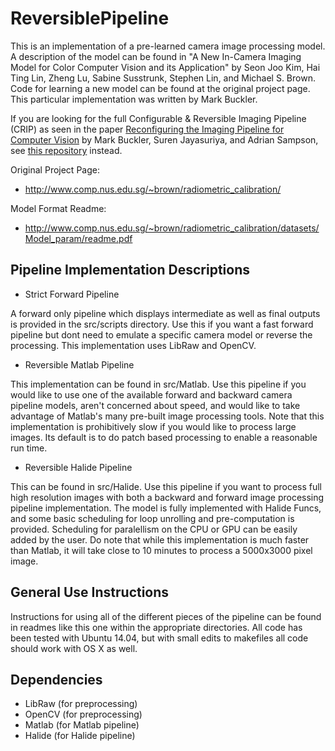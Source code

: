 # ReversiblePipeline

This is an implementation of a pre-learned camera image
processing model. A description of the model can be found in
"A New In-Camera Imaging Model for Color Computer Vision 
and its Application" by Seon Joo Kim, Hai Ting Lin, Zheng Lu,
Sabine Susstrunk, Stephen Lin, and Michael S. Brown. Code for
learning a new model can be found at the original project 
page. This particular implementation was written by 
Mark Buckler.

If you are looking for the full Configurable & Reversible Imaging Pipeline (CRIP) as seen in the paper [Reconfiguring the Imaging Pipeline for Computer Vision](https://arxiv.org/abs/1705.04352) by Mark Buckler, Suren Jayasuriya, and Adrian Sampson, see [this repository](https://github.com/cucapra/approx-vision) instead.

Original Project Page:
* http://www.comp.nus.edu.sg/~brown/radiometric_calibration/

Model Format Readme:
* http://www.comp.nus.edu.sg/~brown/radiometric_calibration/datasets/Model_param/readme.pdf


## Pipeline Implementation Descriptions

* Strict Forward Pipeline

A forward only pipeline which displays intermediate as well as final
outputs is provided in the src/scripts directory. Use this if you 
want a fast forward pipeline but dont need to emulate a specific
camera model or reverse the processing. This implementation uses
LibRaw and OpenCV.

* Reversible Matlab Pipeline

This implementation can be found in src/Matlab. Use this pipeline
if you would like to use one of the available forward and backward
camera pipeline models, aren't concerned about speed, and would 
like to take advantage of Matlab's many pre-built image processing 
tools. Note that this implementation is prohibitively slow 
if you would like to process large images. Its default is to do 
patch based processing to enable a reasonable run time.

* Reversible Halide Pipeline

This can be found in src/Halide. Use this pipeline if you want to 
process full high resolution images with both a backward and 
forward image processing pipeline implementation. The model is 
fully implemented with Halide Funcs, and some basic scheduling
for loop unrolling and pre-computation is provided. Scheduling for
paralellism on the CPU or GPU can be easily added by the user.
Do note that while this implementation is much faster than Matlab,
it will take close to 10 minutes to process a 5000x3000 pixel image.

## General Use Instructions

Instructions for using all of the different pieces of the pipeline
can be found in readmes like this one within the appropriate 
directories. All code has been tested with Ubuntu 14.04, but with
small edits to makefiles all code should work with OS X as well.

## Dependencies

* LibRaw (for preprocessing)
* OpenCV (for preprocessing)
* Matlab (for Matlab pipeline)
* Halide (for Halide pipeline)
